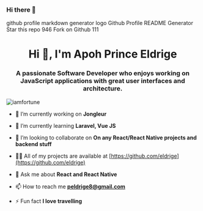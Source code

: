 ### Hi there 👋

<!--
**eldrige/eldrige** is a ✨ _special_ ✨ repository because its `README.md` (this file) appears on your GitHub profile. -->

github profile markdown generator logo
Github Profile README Generator
 Star this repo 946
 Fork on Github 111
<h1 align="center">Hi 👋, I'm Apoh Prince Eldrige</h1>
<h3 align="center">A passionate Software Developer who enjoys working on JavaScript applications with great user interfaces and architecture.</h3>

<p align="left"> <img src="https://komarev.com/ghpvc/?username=iamfortune" alt="iamfortune" /> </p>

- 🔭 I’m currently working on **Jongleur**

- 🌱 I’m currently learning **Laravel, Vue JS**

- 👯 I’m looking to collaborate on **On any React/React Native projects and backend stuff**

- 👨‍💻 All of my projects are available at [https://github.com/eldrige](https://github.com/eldrige)

- 💬 Ask me about **React and React Native**

- 📫 How to reach me **peldrige8@gmail.com**

- ⚡ Fun fact **I love travelling**


